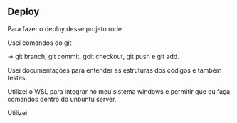 ## Deploy

Para fazer o deploy desse projeto rode

Usei comandos do git 

-> git branch, git commit, goit checkout, git push e git add.

Usei documentações para entender as estruturas dos códigos e também testes. 

Utilizei o WSL para integrar no meu sistema windows e permitir que eu faça comandos dentro do unbuntu server. 

Utilizei 
